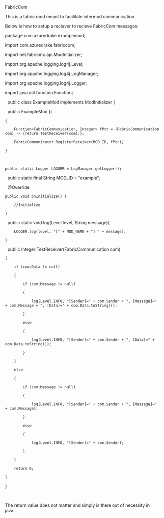 FabricCom

This is a fabric mod meant to facilitate intermod communication.

Below is how to setup a reciever to recieve FabricCom messages:

package com.azuredrake.examplemod; 

import com.azuredrake.fabriccom;

import net.fabricmc.api.ModInitializer; 

import org.apache.logging.log4j.Level;

import org.apache.logging.log4j.LogManager; 

import org.apache.logging.log4j.Logger; 


import java.util.function.Function; 

 
public class ExampleMod implements ModInitializer { 

 
    public ExampleMod ()
    
    { 
    
        Function<FabricCommunication, Integer> fPtr = (FabricCommunication com) -> {return TestReceiver(com);}; 
        
        FabricCommunicator.RegisterReceiver(MOD_ID, fPtr); 
        
    } 
    
 
 
    public static Logger LOGGER = LogManager.getLogger(); 
    
 
    public static final String MOD_ID = "example"; 
    
 
    @Override 
    
    public void onInitialize() { 
    
        //Initialize 
        
    } 
    
 
    public static void log(Level level, String message){ 
    
        LOGGER.log(level, "[" + MOD_NAME + "] " + message); 
        
    } 
    
 
    public Integer TestReceiver(FabricCommunication com) 
    
    { 
    
        if (com.Data != null) 
        
        { 
        
            if (com.Message != null) 
            
            { 
            
                log(Level.INFO, "[Sender]=" + com.Sender + ", [Message]=" + com.Message + ", [Data]=" + com.Data.toString()); 
                
            } 
            
            else 
            
            { 
            
                log(Level.INFO, "[Sender]=" + com.Sender + ", [Data]=" + com.Data.toString()); 
                
            } 
            
        } 
        
        else 
        
        { 
        
            if (com.Message != null) 
            
            { 
            
                log(Level.INFO, "[Sender]=" + com.Sender + ", [Message]=" + com.Message); 
                
            } 
            
            else 
            
            { 
            
                log(Level.INFO, "[Sender]=" + com.Sender); 
                
            } 
            
        } 
        
        return 0; 
        
    } 
    
}

 

The return value does not matter and simply is there out of necessity in java.

 
